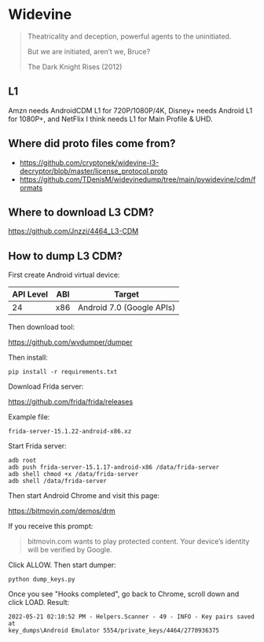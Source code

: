 # Widevine

> Theatricality and deception, powerful agents to the uninitiated.
>
> But we are initiated, aren’t we, Bruce?
>
> The Dark Knight Rises (2012)

## L1

Amzn needs AndroidCDM L1 for 720P/1080P/4K, Disney+ needs Android L1 for
1080P+, and NetFlix I think needs L1 for Main Profile & UHD.

## Where did proto files come from?

- <https://github.com/cryptonek/widevine-l3-decryptor/blob/master/license_protocol.proto>
- https://github.com/TDenisM/widevinedump/tree/main/pywidevine/cdm/formats

## Where to download L3 CDM?

<https://github.com/Jnzzi/4464_L3-CDM>

## How to dump L3 CDM?

First create Android virtual device:

API Level | ABI | Target
----------|-----|--------------------------
24        | x86 | Android 7.0 (Google APIs)

Then download tool:

https://github.com/wvdumper/dumper

Then install:

~~~
pip install -r requirements.txt
~~~

Download Frida server:

https://github.com/frida/frida/releases

Example file:

~~~
frida-server-15.1.22-android-x86.xz
~~~

Start Frida server:

~~~
adb root
adb push frida-server-15.1.17-android-x86 /data/frida-server
adb shell chmod +x /data/frida-server
adb shell /data/frida-server
~~~

Then start Android Chrome and visit this page:

https://bitmovin.com/demos/drm

If you receive this prompt:

> bitmovin.com wants to play protected content. Your device’s identity will be
> verified by Google.

Click ALLOW. Then start dumper:

~~~
python dump_keys.py
~~~

Once you see "Hooks completed", go back to Chrome, scroll down and click LOAD.
Result:

~~~
2022-05-21 02:10:52 PM - Helpers.Scanner - 49 - INFO - Key pairs saved at
key_dumps\Android Emulator 5554/private_keys/4464/2770936375
~~~
